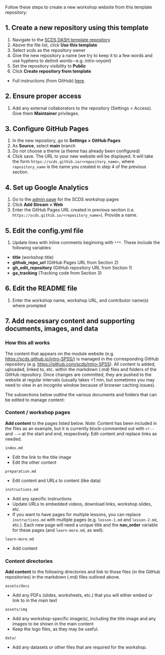 Follow these steps to create a new workshop website from this template repository: 

## 1. Create a new repository using this template
1. Navigate to the [SCDS DASH template repository](https://github.com/scds/dash-template)
2. Above the file list, click **Use this template**
3. Select scds as the repository owner 
4. Give the new repository a name (we try to keep it to a few words and use hyphens to delimit words--e.g. *intro-voyant*)
5. Set the repository visibility to **Public**
6. Click **Create repository from template**
- Full instructions (from GitHub) [here](https://docs.github.com/en/free-pro-team@latest/github/creating-cloning-and-archiving-repositories/creating-a-repository-from-a-template#creating-a-repository-from-a-template).

## 2. Ensure proper access
1. Add any external collaborators to the repository (Settings > Access). Give them **Maintainer** privileges.

## 3. Configure GitHub Pages
1. In the new repository, go to **Settings > GitHub Pages**
2. As **Source**, select **main** branch
3. Do not choose a theme (a theme has already been configured) 
4. Click save. The URL to your new website will be displayed. It will take the form ```https://scds.githib.io/<repository_name>```, where ```repository_name``` is the name you created in step 4 of the previous section. 

## 4. Set up Google Analytics
1. Go to the [admin page](https://analytics.google.com/analytics/web/#/a2574088p251711101/admin) for the SCDS workshop pages
2. Click **Add Stream > Web**
3. Enter the GitHub Pages URL created in previous section (i.e. ```https://scds.githib.io/<repository_name>```). Provide a name.

## 5. Edit the config.yml file 
1. Update lines with inline comments beginning with ```***```. These include the following variables:
  - **title** (workshop title)
  - **github_repo_url** (GitHub Pages URL from Section 2)
  - **gh_edit_repository** (GitHub repository URL from Section 1)
  - **ga_tracking** (Tracking code from Section 3)
  
## 6. Edit the README file 
1. Enter the workshop name, workshop URL, and contributor name(s) where prompted

## 7. Add necessary content and supporting documents, images, and data  
### How this all works  
The content that appears on the module website (e.g. https://scds.github.io/intro-SPSS/) is managed in the corresponding GitHub repository (e.g. https://github.com/scds/intro-SPSS). All content is added, uploaded, linked to, etc. within the markdown (.md) files and folders of the GitHub repository. Once changes are committed, they are pushed to the website at regular intervals (usually takes <1 min, but sometimes you may need to view in an incognito window because of browser caching issues).  

The subsections below outline the various documents and folders that can be edited to manage content: 

### Content / workshop pages
**Add content** to the pages listed below. *Note*: Content has been included in the files as an example, but it is currently block-commented out with ```<!--``` and ```-->``` at the start and end, respectively. Edit content and replace links as needed. 

```index.md```
- Edit the link to the title image 
- Edit the other content

```preparation.md```
- Edit content and URLs to content (like data)

```instructions.md```
- Add any specific instructions 
- Update URLs to embedded videos, download links, workshop slides, etc.
- If you want to have pages for multiple lessons, you can replace ```instructions.md``` with multiple pages (e.g. ```lesson-1.md``` and ```lesson-2.md```, etc.). Each new page will need a unique title and the **nav_order** variable for these pages (and ```learn-more.md```, as well).

```learn-more.md```
- Add content

### Content directories
**Add content** to the following directories and link to those files (in the GitHub repositories) in the markdown (.md) files outlined above.

```assets/docs```
- Add any PDFs (slides, worksheets, etc.) that you will either embed or link to in the main text

```assets/img```
- Add any workshop-specific image(s), including the title image and any images to be shown in the main content
- Keep the logo files, as they may be useful.

```data/```
- Add any datasets or other files that are required for the workshop.


